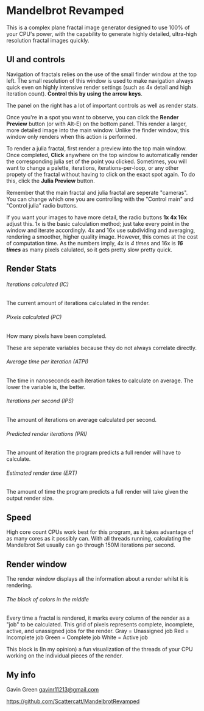 # Mandelbrot Revamped
This is a complex plane fractal image generator designed to use 100% of your CPU's power, with the capability to generate highly detailed, ultra-high resolution fractal images quickly.

## UI and controls
Navigation of fractals relies on the use of the small finder window at the top left. The small resolution of this window is used to make navigation always quick even on highly intensive render settings (such as 4x detail and high iteration count). **Control this by using the arrow keys**. 

The panel on the right has a lot of important controls as well as render stats.

Once you're in a spot you want to observe, you can click the **Render Preview** button (or with Alt-E) on the bottom panel. This render a larger, more detailed image into the main window. Unlike the finder window, this window only renders when this action is performed.

To render a julia fractal, first render a preview into the top main window. Once completed, **Click** anywhere on the top window to automatically render the corresponding julia set of the point you clicked. Sometimes, you will want to change a palette, iterations, iterations-per-loop, or any other propety of the fractal without having to click on the exact spot again. To do this, click the **Julia Preview** button. 

Remember that the main fractal and julia fractal are seperate "cameras". You can change which one you are controlling with the "Control main" and "Control julia" radio buttons. 

If you want your images to have more detail, the radio buttons **1x 4x 16x** adjust this. 1x is the basic calculation method; just take every point in the window and iterate accordingly. 4x and 16x use subdividing and averaging, rendering a smoother, higher quality image. However, this comes at the cost of computation time. As the numbers imply, 4x is *4 times* and 16x is ***16 times*** as many pixels calulated, so it gets pretty slow pretty quick. 

## Render Stats

###### Iterations calculated (IC) 
The current amount of iterations calculated in the render. 

###### Pixels calculated (PC)
How many pixels have been completed. 

These are seperate variables because they do not always correlate directly. 

###### Average time per iteration (ATPI) 
The time in nanoseconds each iteration takes to calculate on average. The lower the variable is, the better. 

###### Iterations per second (IPS)
The amount of iterations on average calculated per second.

###### Predicted render iterations (PRI)
The amount of iteration the program predicts a full render will have to calculate.

###### Estimated render time (ERT)
The amount of time the program predicts a full render will take given the output render size.

## Speed 
High core count CPUs work best for this program, as it takes advantage of as many cores as it possibly can. With all threads running, calculating the Mandelbrot Set usually can go through 150M iterations per second.

## Render window
The render window displays all the information about a render whilst it is rendering.

###### The block of colors in the middle
Every time a fractal is rendered, it marks every column of the render as a "job" to be calculated. 
This grid of pixels represents complete, incomplete, active, and unassigned jobs for the render.
Gray = Unassigned job
Red = Incomplete job
Green = Complete job
White = Active job

This block is (In my opinion) a fun visualization of the threads of your CPU working on the individual pieces of the render.

## My info

Gavin Green
gavinr11213@gmail.com

https://github.com/Scattercatt/MandelbrotRevamped
